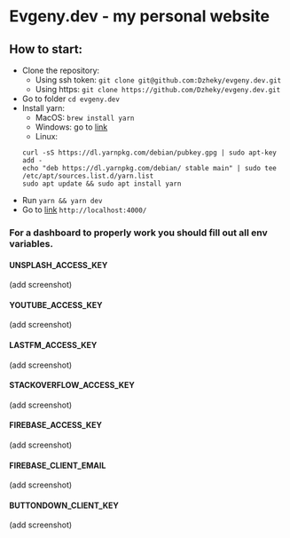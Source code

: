 # Evgeny.dev - my personal website

## How to start:

* Clone the repository:
    * Using ssh token: `git clone git@github.com:Dzheky/evgeny.dev.git`
    * Using https: `git clone https://github.com/Dzheky/evgeny.dev.git`
* Go to folder `cd evgeny.dev`
* Install yarn:
    * MacOS: `brew install yarn`
    * Windows: go to [link](https://classic.yarnpkg.com/en/docs/install/#windows-stable)
    * Linux:
  ```
  curl -sS https://dl.yarnpkg.com/debian/pubkey.gpg | sudo apt-key add -
  echo "deb https://dl.yarnpkg.com/debian/ stable main" | sudo tee /etc/apt/sources.list.d/yarn.list
  sudo apt update && sudo apt install yarn
  ```
* Run `yarn && yarn dev`
* Go to [link](http://localhost:4000/) `http://localhost:4000/`

### For a dashboard to properly work you should fill out all env variables.

#### UNSPLASH_ACCESS_KEY
(add screenshot)
#### YOUTUBE_ACCESS_KEY
(add screenshot)
#### LASTFM_ACCESS_KEY
(add screenshot)
#### STACKOVERFLOW_ACCESS_KEY
(add screenshot)
#### FIREBASE_ACCESS_KEY
(add screenshot)
#### FIREBASE_CLIENT_EMAIL
(add screenshot)
#### BUTTONDOWN_CLIENT_KEY
(add screenshot)